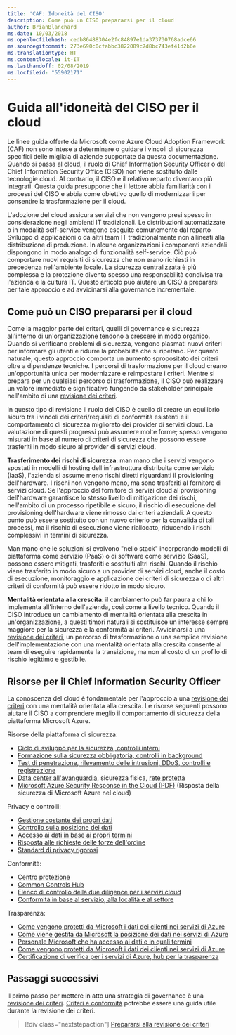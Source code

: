 ```yaml
---
title: 'CAF: Idoneità del CISO'
description: Come può un CISO prepararsi per il cloud
author: BrianBlanchard
ms.date: 10/03/2018
ms.openlocfilehash: cedb86488304e2fc84897e1da373730768adce66
ms.sourcegitcommit: 273e690c0cfabbc3822089c7d8bc743ef41d2b6e
ms.translationtype: HT
ms.contentlocale: it-IT
ms.lasthandoff: 02/08/2019
ms.locfileid: "55902171"
---
```

# <a name="ciso-cloud-readiness-guide"></a>Guida all'idoneità del CISO per il cloud

Le linee guida offerte da Microsoft come Azure Cloud Adoption Framework (CAF) non sono intese a determinare o guidare i vincoli di sicurezza specifici delle migliaia di aziende supportate da questa documentazione. Quando si passa al cloud, il ruolo di Chief Information Security Officer o del Chief Information Security Office (CISO) non viene sostituito dalle tecnologie cloud. Al contrario, il CISO e il relativo reparto diventano più integrati. Questa guida presuppone che il lettore abbia familiarità con i processi del CISO e abbia come obiettivo quello di modernizzarli per consentire la trasformazione per il cloud.

L'adozione del cloud assicura servizi che non vengono presi spesso in considerazione negli ambienti IT tradizionali. Le distribuzioni automatizzate o in modalità self-service vengono eseguite comunemente dal reparto Sviluppo di applicazioni o da altri team IT tradizionalmente non allineati alla distribuzione di produzione. In alcune organizzazioni i componenti aziendali dispongono in modo analogo di funzionalità self-service. Ciò può comportare nuovi requisiti di sicurezza che non erano richiesti in precedenza nell'ambiente locale. La sicurezza centralizzata è più complessa e la protezione diventa spesso una responsabilità condivisa tra l'azienda e la cultura IT. Questo articolo può aiutare un CISO a prepararsi per tale approccio e ad avvicinarsi alla governance incrementale.

## <a name="how-can-the-ciso-prepare-for-the-cloud"></a>Come può un CISO prepararsi per il cloud

Come la maggior parte dei criteri, quelli di governance e sicurezza all'interno di un'organizzazione tendono a crescere in modo organico. Quando si verificano problemi di sicurezza, vengono plasmati nuovi criteri per informare gli utenti e ridurre la probabilità che si ripetano. Per quanto naturale, questo approccio comporta un aumento spropositato dei criteri oltre a dipendenze tecniche. I percorsi di trasformazione per il cloud creano un'opportunità unica per modernizzare e reimpostare i criteri. Mentre si prepara per un qualsiasi percorso di trasformazione, il CISO può realizzare un valore immediato e significativo fungendo da stakeholder principale nell'ambito di una [revisione dei criteri](./what-is-a-cloud-policy-review.md).

In questo tipo di revisione il ruolo del CISO è quello di creare un equilibrio sicuro tra i vincoli dei criteri/requisiti di conformità esistenti e il comportamento di sicurezza migliorato dei provider di servizi cloud. La valutazione di questi progressi può assumere molte forme; spesso vengono misurati in base al numero di criteri di sicurezza che possono essere trasferiti in modo sicuro al provider di servizi cloud.

**Trasferimento dei rischi di sicurezza**: man mano che i servizi vengono spostati in modelli di hosting dell'infrastruttura distribuita come servizio (IaaS), l'azienda si assume meno rischi diretti riguardanti il provisioning dell'hardware. I rischi non vengono meno, ma sono trasferiti al fornitore di servizi cloud. Se l'approccio del fornitore di servizi cloud al provisioning dell'hardware garantisce lo stesso livello di mitigazione dei rischi, nell'ambito di un processo ripetibile e sicuro, il rischio di esecuzione del provisioning dell'hardware viene rimosso dai criteri aziendali. A questo punto può essere sostituito con un nuovo criterio per la convalida di tali processi, ma il rischio di esecuzione viene riallocato, riducendo i rischi complessivi in termini di sicurezza.

Man mano che le soluzioni si evolvono "nello stack" incorporando modelli di piattaforma come servizio (PaaS) o di software come servizio (SaaS), possono essere mitigati, trasferiti e sostituiti altri rischi. Quando il rischio viene trasferito in modo sicuro a un provider di servizi cloud, anche il costo di esecuzione, monitoraggio e applicazione dei criteri di sicurezza o di altri criteri di conformità può essere ridotto in modo sicuro.

**Mentalità orientata alla crescita**: il cambiamento può far paura a chi lo implementa all'interno dell'azienda, così come a livello tecnico. Quando il CISO introduce un cambiamento di mentalità orientata alla crescita in un'organizzazione, a questi timori naturali si sostituisce un interesse sempre maggiore per la sicurezza e la conformità ai criteri. Avvicinarsi a una [revisione dei criteri](./what-is-a-cloud-policy-review.md), un percorso di trasformazione o una semplice revisione dell'implementazione con una mentalità orientata alla crescita consente al team di eseguire rapidamente la transizione, ma non al costo di un profilo di rischio legittimo e gestibile.

## <a name="resources-for-the-chief-information-security-officer"></a>Risorse per il Chief Information Security Officer

La conoscenza del cloud è fondamentale per l'approccio a una [revisione dei criteri](./what-is-a-cloud-policy-review.md) con una mentalità orientata alla crescita. Le risorse seguenti possono aiutare il CISO a comprendere meglio il comportamento di sicurezza della piattaforma Microsoft Azure.

Risorse della piattaforma di sicurezza:

* [Ciclo di sviluppo per la sicurezza, controlli interni](https://www.microsoft.com/sdl/)
* [Formazione sulla sicurezza obbligatoria, controlli in background](https://downloads.cloudsecurityalliance.org/star/self-assessment/StandardResponsetoRequestforInformationWindowsAzureSecurityPrivacy.docx)
* [Test di penetrazione, rilevamento delle intrusioni, DDoS, controlli e registrazione](https://www.microsoft.com/trustcenter/Security/AuditingAndLogging)
* [Data center all'avanguardia](https://www.microsoft.com/cloud-platform/global-datacenters), sicurezza fisica, [rete protetta](/azure/security/security-network-overview)
* [Microsoft Azure Security Response in the Cloud (PDF)](http://aka.ms/SecurityResponsePaper) (Risposta della sicurezza di Microsoft Azure nel cloud)

Privacy e controlli:

* [Gestione costante dei propri dati](https://www.microsoft.com/trustcenter/Privacy/You-own-your-data)
* [Controllo sulla posizione dei dati](https://www.microsoft.com/trustcenter/Privacy/Where-your-data-is-located)
* [Accesso ai dati in base ai propri termini](https://www.microsoft.com/trustcenter/Privacy/Who-can-access-your-data-and-on-what-terms)
* [Risposta alle richieste delle forze dell'ordine](https://www.microsoft.com/trustcenter/Privacy/Responding-to-govt-agency-requests-for-customer-data)
* [Standard di privacy rigorosi](https://www.microsoft.com/TrustCenter/Privacy/We-set-and-adhere-to-stringent-standards)

Conformità:

* [Centro protezione](https://www.microsoft.com/trustcenter/default.aspx)
* [Common Controls Hub](https://www.microsoft.com/trustcenter/Common-Controls-Hub)
* [Elenco di controllo della due diligence per i servizi cloud](https://www.microsoft.com/trustcenter/Compliance/Due-Diligence-Checklist)
* [Conformità in base al servizio, alla località e al settore](https://www.microsoft.com/trustcenter/Compliance/default.aspx)

Trasparenza:

* [Come vengono protetti da Microsoft i dati dei clienti nei servizi di Azure](https://www.microsoft.com/trustcenter/Transparency/default.aspx)
* [Come viene gestita da Microsoft la posizione dei dati nei servizi di Azure](http://azuredatacentermap.azurewebsites.net/)
* [Personale Microsoft che ha accesso ai dati e in quali termini](https://www.microsoft.com/trustcenter/Privacy/Who-can-access-your-data-and-on-what-terms)
* [Come vengono protetti da Microsoft i dati dei clienti nei servizi di Azure](https://www.microsoft.com/trustcenter/Transparency/default.aspx)
* [Certificazione di verifica per i servizi di Azure, hub per la trasparenza](https://www.microsoft.com/trustcenter/Compliance/default.aspx)

## <a name="next-steps"></a>Passaggi successivi

Il primo passo per mettere in atto una strategia di governance è una [revisione dei criteri](./what-is-a-cloud-policy-review.md). [Criteri e conformità](./overview.md) potrebbe essere una guida utile durante la revisione dei criteri.

> [!div class="nextstepaction"]
> [Prepararsi alla revisione dei criteri](./what-is-a-cloud-policy-review.md)